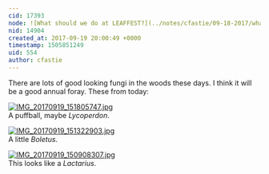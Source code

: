 ```yaml
---
cid: 17393
node: ![What should we do at LEAFFEST?](../notes/cfastie/09-18-2017/what-should-we-do-at-leaffest)
nid: 14904
created_at: 2017-09-19 20:00:49 +0000
timestamp: 1505851249
uid: 554
author: cfastie
---
```


There are lots of good looking fungi in the woods these days. I think it will be a good annual foray. These from today: 

[![IMG_20170919_151805747.jpg](https://publiclab.org/system/images/photos/000/021/710/thumb/IMG_20170919_151805747.jpg)](https://publiclab.org/system/images/photos/000/021/710/original/IMG_20170919_151805747.jpg)  
A puffball, maybe *Lycoperdon*.

[![IMG_20170919_151322903.jpg](https://publiclab.org/system/images/photos/000/021/709/thumb/IMG_20170919_151322903.jpg)](https://publiclab.org/system/images/photos/000/021/709/original/IMG_20170919_151322903.jpg)  
A little *Boletus*.

[![IMG_20170919_150908307.jpg](https://publiclab.org/system/images/photos/000/021/708/thumb/IMG_20170919_150908307.jpg)](https://publiclab.org/system/images/photos/000/021/708/original/IMG_20170919_150908307.jpg)  
This looks like a *Lactarius*.
